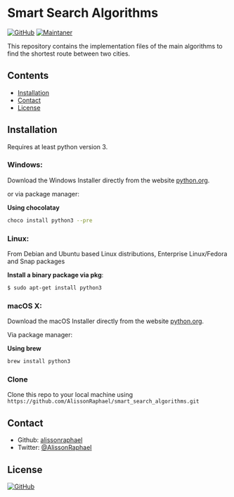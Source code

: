 # Smart Search Algorithms

[![GitHub](https://img.shields.io/github/license/AlissonRaphael/statistics_for_data_science_and_machine_learning)](https://github.com/AlissonRaphael/smart_search_algorithms/blob/main/LICENSE)
[![Maintaner](https://img.shields.io/badge/Python-3.6-blue)](https://www.python.org/downloads/windows/)

This repository contains the implementation files of the main algorithms to find the shortest route between two cities.

## Contents
- [Installation](#installation)
- [Contact](#contact)
- [License](#license)


## Installation
Requires at least python version 3.

### Windows:

Download the Windows Installer directly from the website [python.org](https://www.python.org/downloads/windows/).

or via package manager:

__Using chocolatay__
```sh
choco install python3 --pre
```

### Linux:

From Debian and Ubuntu based Linux distributions, Enterprise Linux/Fedora and Snap packages

__Install a binary package via pkg__:
```sh
$ sudo apt-get install python3
```

### macOS X:

Download the macOS Installer directly from the website [python.org](https://www.python.org/downloads/mac-osx/).

Via package manager:

__Using brew__
```sh
brew install python3
```


### Clone

Clone this repo to your local machine using `https://github.com/AlissonRaphael/smart_search_algorithms.git`

## Contact
- Github: [alissonraphael](https://gist.github.com/AlissonRaphael)
- Twitter: [@AlissonRaphaeI](@AlissonRaphaeI)

## License

[![GitHub](https://img.shields.io/github/license/AlissonRaphael/statistics_for_data_science_and_machine_learning)](https://github.com/AlissonRaphael/smart_search_algorithms/blob/main/LICENSE)
